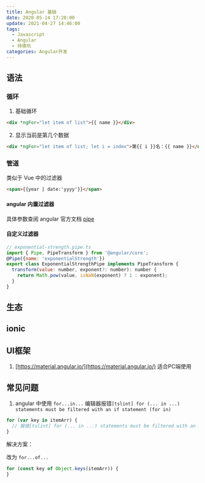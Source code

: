 ```yaml
---
title: Angular 基础
date: 2020-05-14 17:20:00
update: 2021-04-27 14:46:00
tags:
  - Javascript
  - Angular
  - 待填坑
categories: Angular开发
---
```


## 语法

### 循环

1. 基础循环

  ```html
  <div *ngFor="let item of list">{{ name }}</div>
  ```

2. 显示当前是第几个数据

  ```html
  <div *ngFor="let item of list; let i = index">第{{ i }}名：{{ name }}</div>
  ```

### 管道

类似于 Vue 中的过滤器

```html
<span>{{year | date:'yyyy'}}</span>
```

<!--more-->

#### angular 内置过滤器

具体参数查阅 angular 官方文档 [pipe](https://angular.cn/api?type=pipe)

#### 自定义过滤器

```javascript
// exponential-strength.pipe.ts
import { Pipe, PipeTransform } from '@angular/core';
@Pipe({name: 'exponentialStrength'})
export class ExponentialStrengthPipe implements PipeTransform {
  transform(value: number, exponent?: number): number {
    return Math.pow(value, isNaN(exponent) ? 1 : exponent);
  }
}
```

## 生态

## ionic

## UI框架

1. [https://material.angular.io/](https://material.angular.io/) 适合PC端使用

## 常见问题

1. angular 中使用 `for...in...` 编辑器报错`[tslint] for (... in ...) statements must be filtered with an if statement (for in)`

```javascript
for (var key in itemArr) {
  // 报错[tslint] for (... in ...) statements must be filtered with an if statement (forin)
}
```

解决方案：

改为 `for...of...`

```javascript
for (const key of Object.keys(itemArr)) {
}
```
